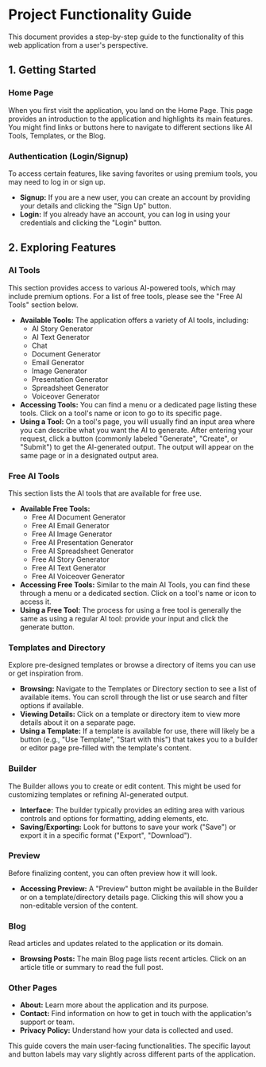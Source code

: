 # Project Functionality Guide

This document provides a step-by-step guide to the functionality of this web application from a user's perspective.

## 1. Getting Started

### Home Page

When you first visit the application, you land on the Home Page. This page provides an introduction to the application and highlights its main features. You might find links or buttons here to navigate to different sections like AI Tools, Templates, or the Blog.

### Authentication (Login/Signup)

To access certain features, like saving favorites or using premium tools, you may need to log in or sign up.
-   **Signup:** If you are a new user, you can create an account by providing your details and clicking the "Sign Up" button.
-   **Login:** If you already have an account, you can log in using your credentials and clicking the "Login" button.

## 2. Exploring Features

### AI Tools

This section provides access to various AI-powered tools, which may include premium options. For a list of free tools, please see the "Free AI Tools" section below.
-   **Available Tools:** The application offers a variety of AI tools, including:
    -   AI Story Generator
    -   AI Text Generator
    -   Chat
    -   Document Generator
    -   Email Generator
    -   Image Generator
    -   Presentation Generator
    -   Spreadsheet Generator
    -   Voiceover Generator
-   **Accessing Tools:** You can find a menu or a dedicated page listing these tools. Click on a tool's name or icon to go to its specific page.
-   **Using a Tool:** On a tool's page, you will usually find an input area where you can describe what you want the AI to generate. After entering your request, click a button (commonly labeled "Generate", "Create", or "Submit") to get the AI-generated output. The output will appear on the same page or in a designated output area.

### Free AI Tools

This section lists the AI tools that are available for free use.
-   **Available Free Tools:**
    -   Free AI Document Generator
    -   Free AI Email Generator
    -   Free AI Image Generator
    -   Free AI Presentation Generator
    -   Free AI Spreadsheet Generator
    -   Free AI Story Generator
    -   Free AI Text Generator
    -   Free AI Voiceover Generator
-   **Accessing Free Tools:** Similar to the main AI Tools, you can find these through a menu or a dedicated section. Click on a tool's name or icon to access it.
-   **Using a Free Tool:** The process for using a free tool is generally the same as using a regular AI tool: provide your input and click the generate button.

### Templates and Directory

Explore pre-designed templates or browse a directory of items you can use or get inspiration from.
-   **Browsing:** Navigate to the Templates or Directory section to see a list of available items. You can scroll through the list or use search and filter options if available.
-   **Viewing Details:** Click on a template or directory item to view more details about it on a separate page.
-   **Using a Template:** If a template is available for use, there will likely be a button (e.g., "Use Template", "Start with this") that takes you to a builder or editor page pre-filled with the template's content.

### Builder

The Builder allows you to create or edit content. This might be used for customizing templates or refining AI-generated output.
-   **Interface:** The builder typically provides an editing area with various controls and options for formatting, adding elements, etc.
-   **Saving/Exporting:** Look for buttons to save your work ("Save") or export it in a specific format ("Export", "Download").

### Preview

Before finalizing content, you can often preview how it will look.
-   **Accessing Preview:** A "Preview" button might be available in the Builder or on a template/directory details page. Clicking this will show you a non-editable version of the content.

### Blog

Read articles and updates related to the application or its domain.
-   **Browsing Posts:** The main Blog page lists recent articles. Click on an article title or summary to read the full post.

### Other Pages

-   **About:** Learn more about the application and its purpose.
-   **Contact:** Find information on how to get in touch with the application's support or team.
-   **Privacy Policy:** Understand how your data is collected and used.

This guide covers the main user-facing functionalities. The specific layout and button labels may vary slightly across different parts of the application.